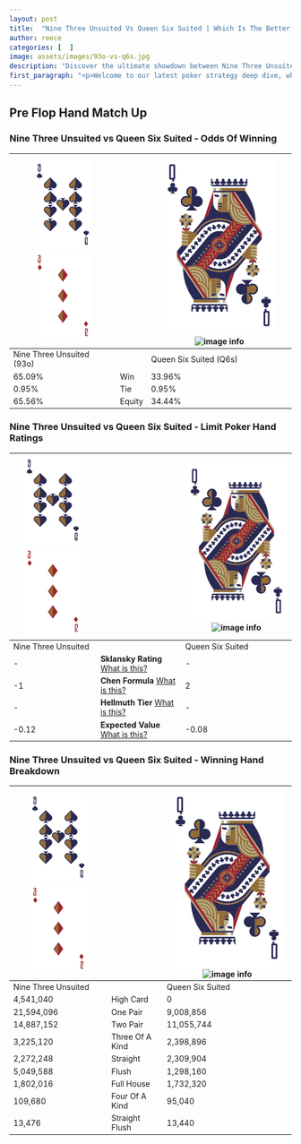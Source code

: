 ```yaml
---
layout: post
title:  "Nine Three Unsuited Vs Queen Six Suited | Which Is The Better Hand In Poker? A Complete Guide"
author: reece
categories: [  ]
image: assets/images/93o-vs-q6s.jpg
description: "Discover the ultimate showdown between Nine Three Unsuited and Queen Six Suited in poker! Uncover the odds, strategies, and scenarios where one hand triumphs over the other. Get ready to up your poker game with this thrilling analysis."
first_paragraph: "<p>Welcome to our latest poker strategy deep dive, where we're pitting two distinct hands against each other in a high-stakes showdown: Nine Three Unsuited vs Queen Six Suited.</p><p>In the dynamic world of poker, every decision counts, and knowing which hand holds the upper hand is key to your success at the table.</p><p>In this article, we'll dissect these two hands, explore the scenarios where one dominates the other, and equip you with the knowledge to make strategic choices that can tip the odds in your favor.</p><p>Get ready to unravel the intriguing dynamics of these poker hands and elevate your game to new heights.</p>"
---
```




[comment]: # (sp0)

## Pre Flop Hand Match Up

<div class="table hand-ratings" markdown="1"> 



### Nine Three Unsuited vs Queen Six Suited - Odds Of Winning


    
| ![image info](assets/images/hand1/9.png) ![image info](assets/images/hand1/3o.png) |  | ![image info](assets/images/hand2/Q.png) ![image info](assets/images/hand2/6s.png) |
| -------- | -------- | -------- |
| Nine Three Unsuited (93o) |  | Queen Six Suited (Q6s) |
| 65.09% | Win | 33.96% |
| 0.95% | Tie | 0.95% |
| 65.56% | Equity | 34.44% |




[comment]: # (sp1)



### Nine Three Unsuited vs Queen Six Suited - Limit Poker Hand Ratings


    
| ![image info](assets/images/hand1/9.png) ![image info](assets/images/hand1/3o.png) |  | ![image info](assets/images/hand2/Q.png) ![image info](assets/images/hand2/6s.png) |
| -------- | -------- | -------- |
| Nine Three Unsuited |  | Queen Six Suited |
| - | **Sklansky Rating** [What is this?](/sklansky-rating-explained) | - |
| -1 | **Chen Formula** [What is this?](/chen-formula-explained) | 2 |
| - | **Hellmuth Tier** [What is this?](/Hellmuth-tier-explained) | - |
| -0.12 | **Expected Value** [What is this?](/expected-value-explained) | -0.08 |




[comment]: # (sp2)



### Nine Three Unsuited vs Queen Six Suited - Winning Hand Breakdown


    
| ![image info](assets/images/hand1/9.png) ![image info](assets/images/hand1/3o.png) |  | ![image info](assets/images/hand2/Q.png) ![image info](assets/images/hand2/6s.png) |
| -------- | -------- | -------- |
| Nine Three Unsuited |  | Queen Six Suited |
| 4,541,040 | High Card | 0 |
| 21,594,096 | One Pair | 9,008,856 |
| 14,887,152 | Two Pair | 11,055,744 |
| 3,225,120 | Three Of A Kind | 2,398,896 |
| 2,272,248 | Straight | 2,309,904 |
| 5,049,588 | Flush | 1,298,160 |
| 1,802,016 | Full House | 1,732,320 |
| 109,680 | Four Of A Kind | 95,040 |
| 13,476 | Straight Flush | 13,440 |




[comment]: # (sp3)



</div>

[comment]: # (sp4)



[comment]: # (sp5)


